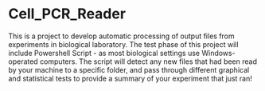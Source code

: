 # Cell_PCR_Reader

This is a project to develop automatic processing of output files from experiments in biological laboratory.
The test phase of this project will include Powershell Script - as most biological settings use Windows-operated computers.
The script will detect any new files that had been read by your machine to a specific folder, and pass through different graphical and statistical tests to provide a summary of your experiment that just ran!
